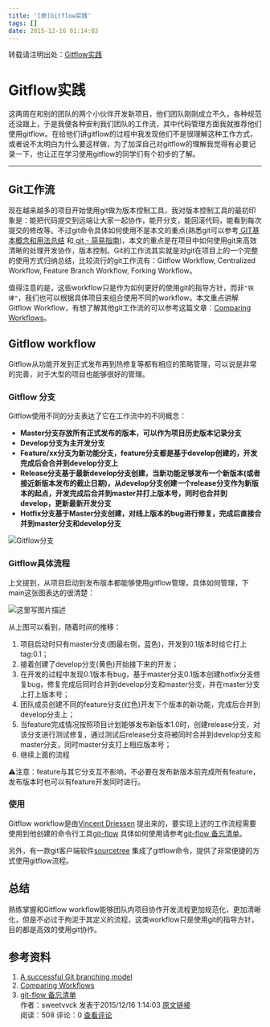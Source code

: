 ```yaml
---
title: '[原]Gitflow实践'
tags: []
date: 2015-12-16 01:14:03
---
```


转载请注明出处：[Gitflow实践](http://blog.csdn.net/sweetvvck/article/details/50245147)

# Gitflow实践

这两周在和别的团队的两个小伙伴开发新项目，他们团队刚刚成立不久，各种规范还没跟上，于是我便各种安利我们团队的工作流，其中代码管理方面我就推荐他们使用gitflow。在给他们讲gitflow的过程中我发现他们不是很理解这种工作方式，或者说不太明白为什么要这样做，为了加深自己对gitflow的理解我觉得有必要记录一下，也让正在学习使用gitflow的同学们有个初步的了解。

* * *

## Git工作流

现在越来越多的项目开始使用git做为版本控制工具，我对版本控制工具的最初印象是：能把代码提交到远端让大家一起协作，能开分支，能回滚代码，能看到每次提交的修改等。不过git命令具体如何使用不是本文的重点(熟悉git可以参考[ GIT基本概念和用法总结](http://blog.csdn.net/sweetvvck/article/details/38414713) 和[ git - 简易指南](http://blog.csdn.net/sweetvvck/article/details/38548985))，本文的重点是在项目中如何使用git来高效清晰的处理开发协作，版本控制。Git的工作流其实就是对git在项目上的一个完整的使用方式归纳总结，比较流行的git工作流有：Gitflow Workflow, Centralized Workflow, Feature Branch Workflow, Forking Workflow。

值得注意的是，这些workflow只是作为如何更好的使用git的指导方针，而非`"铁律"`，我们也可以根据具体项目来组合使用不同的workflow。本文重点讲解Gitflow Workflow，有想了解其他git工作流的可以参考这篇文章：[Comparing Workflows](https://www.atlassian.com/git/tutorials/comparing-workflows)。

## Gitflow workflow

Gitflow从功能开发到正式发布再到热修复等都有相应的策略管理，可以说是非常的完善，对于大型的项目也能够很好的管理。

### Gitflow 分支

Gitflow使用不同的分支表达了它在工作流中的不同概念：

*   **Master分支存放所有正式发布的版本，可以作为项目历史版本记录分支**
*   **Develop分支为主开发分支**
*   **Feature/xx分支为新功能分支，feature分支都是基于develop创建的，开发完成后会合并到develop分支上**
*   **Release分支基于最新develop分支创建，当新功能足够发布一个新版本(或者接近新版本发布的截止日期)，从develop分支创建一个release分支作为新版本的起点，开发完成后合并到master并打上版本号，同时也合并到develop，更新最新开发分支**
*   **Hotfix分支基于Master分支创建，对线上版本的bug进行修复，完成后直接合并到master分支和develop分支**

![Gitflow分支](https://www.atlassian.com/git/images/tutorials/collaborating/comparing-workflows/gitflow-workflow/05.svg)

### Gitflow具体流程

上文提到，从项目启动到发布版本都能够使用gitflow管理，具体如何管理，下 main这张图表达的很清楚： 

![这里写图片描述](http://nvie.com/img/git-model@2x.png)

从上图可以看到，随着时间的推移：

1.  项目启动时只有master分支(图最右侧，蓝色)，开发到0.1版本时给它打上tag:0.1；
2.  接着创建了develop分支(黄色)开始接下来的开发；
3.  在开发的过程中发现0.1版本有bug，基于master分支0.1版本创建hotfix分支修复bug，修复完成后同时合并到develop分支和master分支，并在master分支上打上版本号；
4.  团队成员创建不同的feature分支(红色)开发下个版本的新功能，完成后合并到develop分支上；
5.  当feature完成情况按照项目计划能够发布新版本1.0时，创建release分支，对该分支进行测试修复，通过测试后release分支将被同时合并到develop分支和master分支，同时master分支打上相应版本号；
6.  继续上面的流程

⚠️注意：feature与其它分支互不影响，不必要在发布新版本前完成所有feature，发布版本时也可以有feature开发同时进行。

### 使用

Gitflow workflow是由[Vincent Driessen](http://nvie.com/) 提出来的，要实现上述的工作流程需要使用到他创建的命令行工具[git-flow](https://github.com/nvie/gitflow) 具体如何使用请参考[git-flow 备忘清单](http://danielkummer.github.io/git-flow-cheatsheet/index.zh_CN.html)。 

另外，有一款git客户端软件[sourcetree](https://www.sourcetreeapp.com/) 集成了gitflow命令，提供了非常便捷的方式使用gitflow流程。

## 总结

熟练掌握和Gitflow workflow能够团队内项目协作开发流程更加规范化，更加清晰化，但是不必过于拘泥于其定义的流程，这类workflow只是使用git的指导方针，目的都是高效的使用git协作。

## 参考资料

1.  [A successful Git branching model](http://nvie.com/posts/a-successful-git-branching-model/)
2.  [Comparing Workflows](https://www.atlassian.com/git/tutorials/comparing-workflows)
3.  [git-flow 备忘清单](http://danielkummer.github.io/git-flow-cheatsheet/index.zh_CN.html)
            <div>
                作者：sweetvvck 发表于2015/12/16 1:14:03 [原文链接](http://blog.csdn.net/sweetvvck/article/details/50245147)
            </div>
            <div>
            阅读：508 评论：0 [查看评论](http://blog.csdn.net/sweetvvck/article/details/50245147#comments)
            </div>